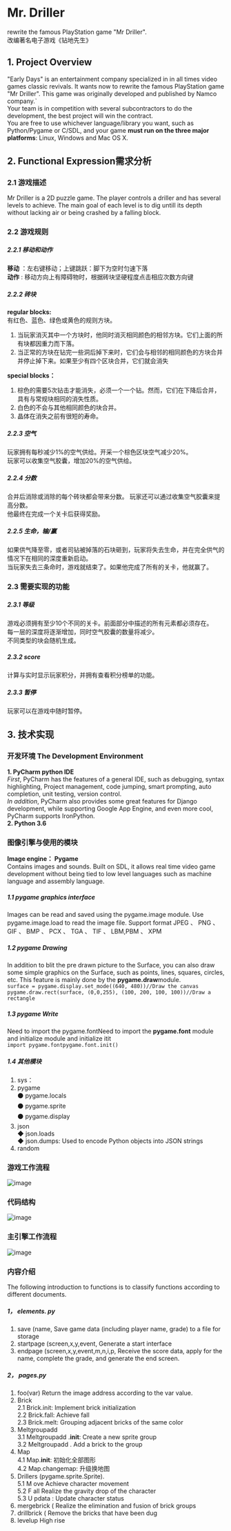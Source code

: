 # Mr. Driller
rewrite the famous PlayStation game "Mr Driller". <br>
改编著名电子游戏《钻地先生》
## 1. Project Overview
"Early Days" is an entertainment company specialized in in all times video games classic revivals. It
wants now to rewrite the famous PlayStation game "Mr Driller". This game was originally developed
and published by Namco company.`<br>
Your team is in competition with several subcontractors to do the development, the best project will
win the contract.<br>
You are free to use whichever language/library you want, such as Python/Pygame or C/SDL, and your
game **must run on the three major platforms**: Linux, Windows and Mac OS X.
## 2. Functional Expression需求分析
### 2.1 游戏描述
Mr Driller is a 2D puzzle game. The player controls a driller and has several levels to achieve. The main 
goal of each level is to dig untill its depth without lacking air or being crashed by a falling block.
### 2.2 游戏规则
##### 2.2.1 移动和动作
**移动** ：左右键移动；上键跳跃：脚下为空时匀速下落<br>
**动作** : 移动方向上有障碍物时，根据砖块坚硬程度点击相应次数方向键
##### 2.2.2 砖块
**regular blocks:**<br>
有红色、蓝色、绿色或黄色的规则方块。<br>
1. 当玩家消灭其中一个方块时，他同时消灭相同颜色的相邻方块。它们上面的所有块都因重力而下落。<br>
2. 当正常的方块在钻完一些洞后掉下来时，它们会与相邻的相同颜色的方块合并并停止掉下来。如果至少有四个区块合并，它们就会消失<br>

**special blocks：**<br>
1. 棕色的需要5次钻击才能消失，必须一个一个钻。然而，它们在下降后合并，具有与常规块相同的消失性质。<br>
2. 白色的不会与其他相同颜色的块合并。<br>
3. 晶体在消失之前有很短的寿命。<br>
##### 2.2.3 空气
玩家拥有每秒减少1%的空气供给。开采一个棕色区块空气减少20%。<br>
玩家可以收集空气胶囊，增加20%的空气供给。
##### 2.2.4 分数
合并后消除或消除的每个砖块都会带来分数。
玩家还可以通过收集空气胶囊来提高分数。<br>
他最终在完成一个关卡后获得奖励。
##### 2.2.5 生命，输/赢
如果供气降至零，或者司钻被掉落的石块砸到，玩家将失去生命，并在完全供气的情况下在相同的深度重新启动。<br>
当玩家失去三条命时，游戏就结束了。如果他完成了所有的关卡，他就赢了。
### 2.3 需要实现的功能
##### 2.3.1 等级
游戏必须拥有至少10个不同的关卡。前面部分中描述的所有元素都必须存在。<br>
每一层的深度将逐渐增加，同时空气胶囊的数量将减少。<br>
不同类型的块会随机生成。
##### 2.3.2 score
计算与实时显示玩家积分，并拥有查看积分榜单的功能。
##### 2.3.3 暂停
玩家可以在游戏中随时暂停。
## 3. 技术实现
### 开发环境 The Development Environment
**1. PyCharm python IDE**<br>
_First_, PyCharm has the features of a general IDE, such as debugging, syntax highlighting, Project management, code jumping, smart prompting, auto completion, unit testing, version control.<br>
_In addition_, PyCharm also provides some great features for Django development, while supporting Google App Engine, and even more cool, PyCharm supports IronPython.<br>
**2. Python 3.6**
### 图像引擎与使用的模块
**Image engine： Pygame**<br>
Contains images and sounds. Built on SDL, it allows real
time video game
development without being tied to low level languages such as machine language
and assembly language.
##### 1.1 pygame graphics interface 
Images can be read and saved using the
pygame.image module. Use pygame.image.load to read the image file.
Support
format JPEG 、 PNG 、 GIF 、 BMP 、 PCX 、 TGA 、 TIF 、
LBM,PBM 、 XPM
##### 1.2 pygame Drawing 
In addition to blit the pre drawn picture to the
Surface, you can also draw some simple graphics on the Surface, such as
points, lines, squares, circles, etc. This feature is mainly done by the
**pygame.draw**module. <br>
`surface = pygame.display.set_mode((640, 480))//Draw the canvas
pygame.draw.rect(surface, (0,0,255), (100, 200, 100, 100))//Draw a rectangle`
##### 1.3 pygame Write 
Need to import the pygame.fontNeed to import the **pygame.font** module and initialize module and initialize itit
<br>
`import pygame.fontpygame.font.init()`
##### 1.4 其他模块

1. sys：
2. pygame<br>
⚫ pygame.locals<br>
⚫ pygame.sprite<br>
⚫ pygame.display<br>
3. json <br>
◆ json.loads<br>
◆ json.dumps: Used to encode Python objects into JSON strings<br>
4. random
### 游戏工作流程
![image](https://github.com/yaojia1/Mr-Driller/IMG/workfolw.png)
### 代码结构
![image](https://github.com/yaojia1/Mr-Driller/IMG/structure.png)
### 主引擎工作流程
![image](https://github.com/yaojia1/Mr-Driller/IMG/engine.png)
### 内容介绍
The following introduction to functions is to classify functions according to different
documents.
##### 1， elements. py
1. save (name, Save game data (including player name, grade) to a file
for storage
1. startpage (screen,x,y,event, Generate a start interface
1. endpage (screen,x,y,event,m,n,i,p, Receive the score data, apply for
the name, complete the grade, and generate the end screen.
##### 2， pages.py
1. foo(var) Return the image address according to the var value.<br>
2. Brick<br>
2.1 Brick.init: Implement brick initialization<br>
2.2 Brick.fall: Achieve fall<br>
2.3 Brick.melt: Grouping adjacent bricks of the same color<br>
3. Meltgroupadd<br>
3.1 Meltgroupadd .__init__: Create a new sprite group<br>
3.2 Meltgroupadd . Add a brick to the group<br>
4. Map<br>
4.1 Map.__init__: 初始化全部图形<br>
4.2 Map.changemap: 升级换地图<br>
5. Drillers (pygame.sprite.Sprite).<br>
5.1 M ove Achieve character movement<br>
5.2 F all Realize the gravity drop of the character<br>
5.3 U pdata : Update character status<br>
6. mergebrick ( Realize the elimination and fusion of brick groups
7. drillbrick ( Remove the bricks that have been dug
8. levelup High rise
